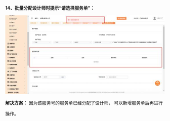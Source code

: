 <a name="bookmark14"></a>**14、批量分配设计师时提示“请选择服务单”：**

![](Aspose.Words.eb490ba2-daeb-4174-bad4-3ebc8873f1e2.017.jpeg)

**解决方案：** 因为该服务号的服务单已经分配了设计师， 可以新增服务单后再进行

操作。



